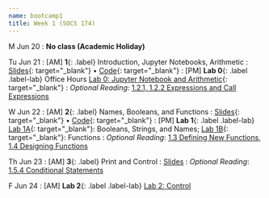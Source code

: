 ```yaml
---
name: bootcamp1
title: Week 1 (SOCS 174)
---
```


M Jun 20
: **No class (Academic Holiday)**

Tu Jun 21
: [AM] **1**{: .label} Introduction, Jupyter Notebooks, Arithmetic
  : [Slides](https://docs.google.com/presentation/d/1XJhPVSYLAyDVlMp4mjnOGbTjK_rYWBBsjqc3_IBya7Q/edit?usp=sharing){: target="_blank"} &#8226;  [Code](https://datahub.berkeley.edu/hub/user-redirect/git-pull?repo=https%3A%2F%2Fgithub.com%2Fdata-6-berkeley%2Fsu22-rpd&urlpath=tree%2Fsu22-rpd%2Flecture%2Flec01%2Flec01-example-full.ipynb&branch=main){: target="_blank"}
: [PM] **Lab 0**{: .label .label-lab} Office Hours [Lab 0: Jupyter Notebook and Arithmetic](https://datahub.berkeley.edu/hub/user-redirect/git-pull?repo=https%3A%2F%2Fgithub.com%2Fdata-6-berkeley%2Fsu22-rpd&urlpath=tree%2Fsu22-rpd%2Flab%2Flab00%2Flab00-arithmetic.ipynb&branch=main){: target="_blank"}
: *Optional Reading*: [1.2.1, 1.2.2 Expressions and Call Expressions](http://composingprograms.com/pages/12-elements-of-programming.html#names-and-the-environment)

W Jun 22
: [AM] **2**{: .label}  Names, Booleans, and Functions
  : [Slides](https://docs.google.com/presentation/d/19Ir3G10R82XdmJuawYk0ZMzNlKpXpxTDyEzTjfGV_bM/edit?usp=sharing){: target="_blank"} &#8226; [Code](https://datahub.berkeley.edu/hub/user-redirect/git-pull?repo=https%3A%2F%2Fgithub.com%2Fdata-6-berkeley%2Fsu22-rpd&urlpath=tree%2Fsu22-rpd%2Flecture%2Flec02%2Flec02.ipynb&branch=main){: target="_blank"}
: [PM] **Lab 1**{: .label .label-lab} [Lab 1A](https://datahub.berkeley.edu/hub/user-redirect/git-pull?repo=https%3A%2F%2Fgithub.com%2Fdata-6-berkeley%2Fsu22-rpd&urlpath=tree%2Fsu22-rpd%2Flab%2Flab01%2Flab01a-strings-booleans-names.ipynb&branch=main){: target="_blank"}: Booleans, Strings, and Names; [Lab 1B](https://datahub.berkeley.edu/hub/user-redirect/git-pull?repo=https%3A%2F%2Fgithub.com%2Fdata-6-berkeley%2Fsu22-rpd&urlpath=tree%2Fsu22-rpd%2Flab%2Flab01%2Flab01b-functions.ipynb&branch=main){: target="_blank"}: Functions
: *Optional Reading*: [1.3 Defining New Functions](http://composingprograms.com/pages/13-defining-new-functions.html), [1.4 Designing Functions](http://composingprograms.com/pages/14-designing-functions.html)

Th Jun 23
: [AM] **3**{: .label} Print and Control
  : [Slides](https://cs61a.org/assets/slides/02-Functions.pdf)
: *Optional Reading*: [1.5.4 Conditional Statements](http://composingprograms.com/pages/14-designing-functions.html)

F Jun 24
: [AM] **Lab 2**{: .label .label-lab} [Lab 2: Control](https://cs61a.org/lab/lab01/)
